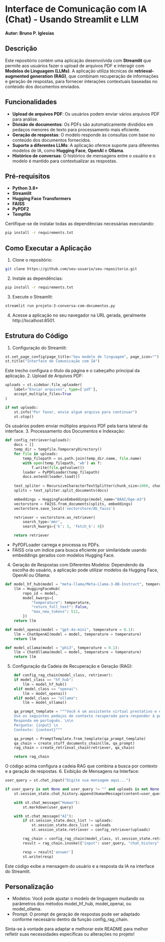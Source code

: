 # Interface de Comunicação com IA (Chat) - Usando Streamlit e LLM

<b>Autor: Bruno P. Iglesias</b>

## Descrição

Este repositório contém uma aplicação desenvolvida com **Streamlit** que permite aos usuários fazer o upload de arquivos PDF e interagir com **Modelos de Linguagem (LLMs)**. A aplicação utiliza técnicas de **retrieval-augmented generation (RAG)**, que combinam recuperação de informações e geração de respostas, para fornecer interações contextuais baseadas no conteúdo dos documentos enviados.

## Funcionalidades

- **Upload de arquivos PDF**: Os usuários podem enviar vários arquivos PDF para análise.
- **Divisão de documentos**: Os PDFs são automaticamente divididos em pedaços menores de texto para processamento mais eficiente.
- **Geração de respostas**: O modelo responde às consultas com base no conteúdo dos documentos fornecidos.
- **Suporte a diferentes LLMs**: A aplicação oferece suporte para diferentes modelos de IA, como **Hugging Face**, **OpenAI** e **Ollama**.
- **Histórico de conversas**: O histórico de mensagens entre o usuário e o modelo é mantido para contextualizar as respostas.

## Pré-requisitos

- **Python 3.8+**
- **Streamlit**
- **Hugging Face Transformers**
- **FAISS**
- **PyPDF2**
- **Tempfile**

Certifique-se de instalar todas as dependências necessárias executando:

```bash
pip install -r requirements.txt
```

## Como Executar a Aplicação

1. Clone o repositório:
```bash
git clone https://github.com/seu-usuario/seu-repositorio.git
```
2. Instale as dependências:
```bash
pip install -r requirements.txt
```
3. Execute o Streamlit:
```bash
streamlit run projeto-3-conversa-com-documentos.py
```
4. Acesse a aplicação no seu navegador na URL gerada, geralmente http://localhost:8501.

## Estrutura do Código
1. Configuração do Streamlit:
```python
st.set_page_config(page_title="Seu modelo de linguagem", page_icon="")
st.title("Interface de Comunicação com IA")
```
Este trecho configura o título da página e o cabeçalho principal da aplicação.
2. Upload de Arquivos PDF:
```python
uploads = st.sidebar.file_uploader(
    label="Enviar arquivos", type=['pdf'],
    accept_multiple_files=True
)

if not uploads:
    st.info("Por favor, envie algum arquivo para continuar")
    st.stop()

```
Os usuários podem enviar múltiplos arquivos PDF pela barra lateral da interface.
3. Processamento dos Documentos e Indexação:
```python
def config_retriever(uploads):
    docs = []
    temp_dir = tempfile.TemporaryDirectory()
    for file in uploads:
        temp_filepath = os.path.join(temp_dir.name, file.name)
        with open(temp_filepath, 'wb') as f:
            f.write(file.getvalue())
        loader = PyPDFLoader(temp_filepath)
        docs.extend(loader.load())
    
    text_spliter = RecursiveCharacterTextSplitter(chunk_size=1000, chunk_overlap=200)
    splits = text_spliter.split_documents(docs)

    embeddings = HuggingFaceEmbeddings(model_name="BAAI/bge-m3")
    vectorstore = FAISS.from_documents(splits, embeddings)
    vectorstore.save_local('vectorstore/db_faiss')

    retriever = vectorstore.as_retriever(
        search_type='mmr',
        search_kwargs={'k': 3, 'fetch_k': 4})

    return retriever

```
- PyPDFLoader carrega e processa os PDFs.
- FAISS cria um índice para busca eficiente por similaridade usando embeddings gerados com modelos Hugging Face.

4. Geração de Respostas com Diferentes Modelos:
Dependendo da escolha do usuário, a aplicação pode utilizar modelos da Hugging Face, OpenAI ou Ollama:
```python
def model_hf_hub(model = "meta-llama/Meta-Llama-3-8B-Instruct", temperature = 0.1):
    llm = HuggingFaceHub(
        repo_id = model,
        model_kwargs={
            "temperature": temperature,
            "return_full_text": False,
            "max_new_tokens": 512,
        })
    return llm

def model_openai(model = "gpt-4o-mini", temperature = 0.1):
    llm = ChatOpenAI(model = model, temperature = temperature)
    return llm

def model_ollama(model = "phi3", temperature = 0.1):
    llm = ChatOllama(model = model, temperature = temperature)
    return llm

```
5. Configuração da Cadeia de Recuperação e Geração (RAG):
```python
    def config_rag_chain(model_class, retriever):
    if model_class == "hf_hub":
        llm = model_hf_hub()
    elif model_class == "openai":
        llm = model_openai()
    elif model_class == "ollama":
        llm = model_ollama()

    qa_prompt_template = """Você é um assistente virtual prestativo e está respondendo perguntas gerais.
    Use os seguintes pedaços de contexto recuperado para responder à pergunta.
    Responda em português. \n\n
    Pergunta: {input} \n
    Contexto: {context}"""

    qa_prompt = PromptTemplate.from_template(qa_prompt_template)
    qa_chain = create_stuff_documents_chain(llm, qa_prompt)
    rag_chain = create_retrieval_chain(retriever, qa_chain)

    return rag_chain

```
O código acima configura a cadeia RAG que combina a busca por contexto e a geração de respostas.
6. Exibição de Mensagens na Interface:
```python
user_query = st.chat_input("Digite sua mensagem aqui...")

if user_query is not None and user_query != "" and uploads is not None:
    st.session_state.chat_history.append(HumanMessage(content=user_query))

    with st.chat_message("Human"):
        st.markdown(user_query)

    with st.chat_message("AI"):
        if st.session_state.docs_list != uploads:
            st.session_state.docs_list = uploads
            st.session_state.retriever = config_retriever(uploads)

        rag_chain = config_rag_chain(model_class, st.session_state.retriever)
        result = rag_chain.invoke({"input": user_query, "chat_history": st.session_state.chat_history})

        resp = result['answer']
        st.write(resp)

```
Este código exibe a mensagem do usuário e a resposta da IA na interface do Streamlit.

## Personalização

- Modelos: Você pode ajustar o modelo de linguagem mudando os parâmetros dos métodos model_hf_hub, model_openai, ou model_ollama.
- Prompt: O prompt de geração de respostas pode ser adaptado conforme necessário dentro da função config_rag_chain.


Sinta-se à vontade para adaptar e melhorar este README para melhor refletir suas necessidades específicas ou alterações no projeto!
